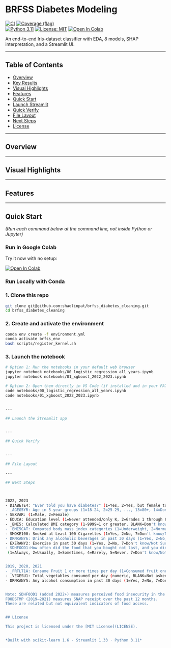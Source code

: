 # BRFSS Diabetes Modeling

[![CI](https://github.com/shaolinpat/brfss_diabetes_modeling/actions/workflows/ci.yml/badge.svg)](https://github.com/shaolinpat/brfss_diabetes_modeling/actions/workflows/ci.yml)
[![Coverage (flag)](https://img.shields.io/codecov/c/github/shaolinpat/brfss_diabetes_modeling.svg?flag=flower_classifier&branch=main)](https://codecov.io/gh/shaolinpat/brfss_diabetes_modeling)  
[![Python 3.11](https://img.shields.io/badge/python-3.11-blue.svg)](https://www.python.org/downloads/release/python-3110/)
[![License: MIT](https://img.shields.io/badge/license-MIT-green.svg)](LICENSE)
[![Open In Colab](https://colab.research.google.com/assets/colab-badge.svg)](https://colab.research.google.com/github/shaolinpat/brfss_diabetes_modeling/blob/main/notebooks/00_logistic_regression_all_years.ipynb)

An end-to-end Iris-dataset classifier with EDA, 8 models, SHAP interpretation, and a Streamlit UI.

---

## Table of Contents

- [Overview](#overview)
- [Key Results](#key-results)
- [Visual Highlights](#visual-highlights)
- [Features](#features)
- [Quick Start](#quick-start)
- [Launch Streamlit](#launch-the-streamlit-app)
- [Quick Verify](#quick-verify)
- [File Layout](#file-layout)
- [Next Steps](#next-steps)
- [License](#license)

---

## Overview

---

## Visual Highlights



---

## Features 

---
## Quick Start
_(Run each command below at the command line, not inside Python or Jupyter)_

### Run in Google Colab
Try it now with no setup:

[![Open In Colab](https://colab.research.google.com/assets/colab-badge.svg)](https://colab.research.google.com/github/shaolinpat/flower_classifier/blob/main/notebooks/flower_classifier.ipynb)


### Run Locally with Conda

### 1. Clone this repo
```bash
git clone git@github.com:shaolinpat/brfss_diabetes_cleaning.git  
cd brfss_diabetes_cleaning  
```

### 2. Create and activate the environment

```bash
conda env create -f environment.yml
conda activate brfss_env
bash scripts/register_kernel.sh
```

### 3. Launch the notebook
```bash
# Option 1: Run the notebooks in your default web browser
jupyter notebook notebooks/00_logistic_regression_all_years.ipynb
jupyter notebook notebooks/01_xgboost_2022_2023.ipynb

# Option 2: Open them directly in VS Code (if installed and in your PATH)
code notebooks/00_logistic_regression_all_years.ipynb
code notebooks/01_xgboost_2022_2023.ipynb


---

## Launch the Streamlit app


---

## Quick Verify


---

## File Layout

---

## Next Steps



2022, 2023
- DIABETE4: "Ever told you have diabetes?" (1=Yes, 2=Yes, but female told only during preganacy, 3=No, 4=No, pre-diabtees or borderline diabetes 7=Don't know/Not Sure, 8=Refused, 9=Missing, BLANK=Not asked or Missing)
- _AGEG5YR: Age in 5-year groups (1=18-24, 2=25-29, ..., 13=80+, 14=Don't know/Refused/Missing)
- SEXVAR: (1=Male, 2=Female)
- EDUCA: Education level (1=Never attended/only K, 2=Grades 1 through 8, 3=Grades 9 through 11, 4=Grade 12 or GED, 5=Some college, 6=College graduate, 9=Refused, BLANK=Not asked or Missing)
- _BMI5: Calculated BMI category (1-9999=1 or greater, BLANK=Don't know/Refused/Missing)
- _BMI5CAT: Computed body mass index categories (1=Underweight, 2=Normal, 3=Overweight, 4=Obese, BLANK=Don't know/Refused/Missing)
- SMOKE100: Smoked at Least 100 Cigarettes (1=Yes, 2=No, 7=Don't know/Not Sure, 9=Refused, BLANK=Not asked or Missing)
- DRNKANY6: Drink any alcoholic beverages in past 30 days (1=Yes, 2=No, 7=Don't know/Not Sure, 9=Refused/Missing)
- EXERANY2: Exercise in past 30 days (1=Yes, 2=No, 7=Don't know/Not Sure, 9=Refused, BLANK=Not asked or Missing)
- SDHFOOD1:How often did the food that you bought not last, and you didn't have money to get more?
 (1=Always, 2=Usually, 3=Sometimes, 4=Rarely, 5=Never, 7=Don't know/Not Sure, 9=Refused, BLANK=Not asked or missing)


2019, 2020, 2021
- _FRTLT1A: Consume Fruit 1 or more times per day (1=Consumed fruit one or more times per day, 2=Consumend fruit < one tim per day, 9=Don't know, refused or missing values)
- _VEGESU1: Total vegetables consumed per day (numeric, BLANK=Not asked or Missing)
- DRNKANY5: Any alcohol consumption in past 30 days (1=Yes, 2=No, 7=Don't know/Not Sure, 9=Refused/Missing)


Note: SDHFOOD1 (added 2022+) measures perceived food insecurity in the past 30 days. 
FOODSTMP (2019–2021) measures SNAP receipt over the past 12 months. 
These are related but not equivalent indicators of food access.


## License

This project is licensed under the [MIT License](LICENSE).


*Built with scikit-learn 1.6 · Streamlit 1.33 · Python 3.11*
